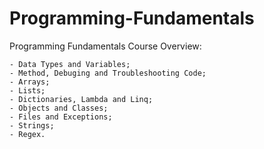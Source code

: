 # Programming-Fundamentals

Programming Fundamentals Course Overview:

	- Data Types and Variables;
	- Method, Debuging and Troubleshooting Code;
	- Arrays;
	- Lists;
	- Dictionaries, Lambda and Linq;
	- Objects and Classes;
	- Files and Exceptions;
	- Strings;
	- Regex.
	
